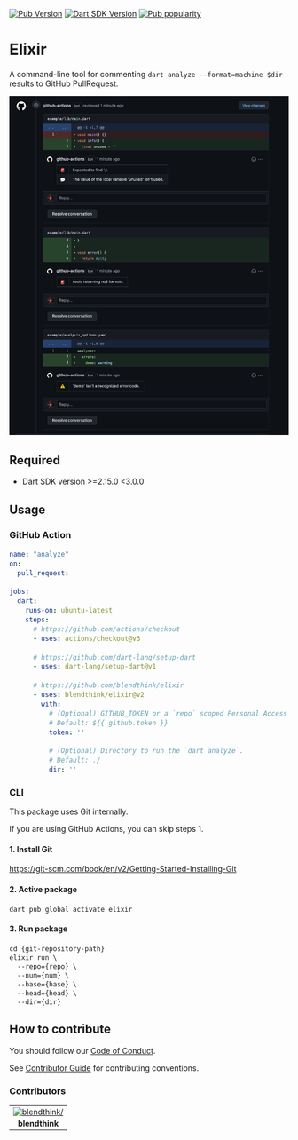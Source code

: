 [![Pub Version](https://badgen.net/pub/v/elixir)](https://pub.dev/packages/elixir/)
[![Dart SDK Version](https://badgen.net/pub/sdk-version/elixir)](https://pub.dev/packages/elixir/)
[![Pub popularity](https://badgen.net/pub/popularity/elixir)](https://pub.dev/packages/elixir/score)

# Elixir

A command-line tool for commenting `dart analyze --format=machine $dir` results to GitHub PullRequest.

![Demo](docs/assets/demo.png)

## Required

- Dart SDK version >=2.15.0 <3.0.0

## Usage

### GitHub Action

```yaml
name: "analyze"
on:
  pull_request:

jobs:
  dart:
    runs-on: ubuntu-latest
    steps:
      # https://github.com/actions/checkout
      - uses: actions/checkout@v3

      # https://github.com/dart-lang/setup-dart
      - uses: dart-lang/setup-dart@v1

      # https://github.com/blendthink/elixir
      - uses: blendthink/elixir@v2
        with:
          # (Optional) GITHUB_TOKEN or a `repo` scoped Personal Access Token (PAT).
          # Default: ${{ github.token }}
          token: ''

          # (Optional) Directory to run the `dart analyze`.
          # Default: ./
          dir: ''
```

### CLI

This package uses Git internally.

If you are using GitHub Actions, you can skip steps 1.

#### 1. Install Git

https://git-scm.com/book/en/v2/Getting-Started-Installing-Git

#### 2. Active package

```shell
dart pub global activate elixir
```

#### 3. Run package

```shell
cd {git-repository-path}
elixir run \
  --repo={repo} \
  --num={num} \
  --base={base} \
  --head={head} \
  --dir={dir}
```

## How to contribute

You should follow our [Code of Conduct].

See [Contributor Guide] for contributing conventions.

### Contributors

<table>
<tr>
    <td align="center" style="word-wrap: break-word; width: 150.0; height: 150.0">
        <a href=https://github.com/blendthink>
            <img src=https://avatars.githubusercontent.com/u/32213113?v=4 width="100;"  alt=blendthink/>
            <br />
            <sub style="font-size:14px"><b>blendthink</b></sub>
        </a>
    </td>
</tr>
</table>

<!-- Links -->
[Code of Conduct]: docs/CODE_OF_CONDUCT.md
[Contributor Guide]: docs/contributing/CONTRIBUTING.md

